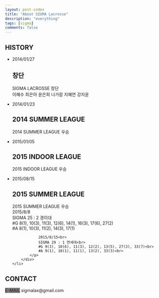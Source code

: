 ```yaml
---
layout: post-index
title: "About SIGMA Lacrosse"
description: "everything"
tags: [sigma]
comments: false
---
```


<h2>HISTORY</h2>
<ul class="cbp_tmtimeline">
	<li>
		<time class="cbp_tmtime" datetime="2014-01-27"><span>2014/01/27</span></time>
		<div class="cbp_tmicon cbp_tmicon-phone"></div>
		<div class="cbp_tmlabel">
			<h2>창단</h2>
			<p>SIGMA LACROSSE 창단<br>
                이혜수 최은아 윤은희 나가람 지혜연 강지윤
            </p>
		</div>
	</li>
	<li>
		<time class="cbp_tmtime" datetime="2014-07-23"><span>2014/01/23</span></time>
		<div class="cbp_tmicon cbp_tmicon-screen"></div>
		<div class="cbp_tmlabel">
			<h2>2014 SUMMER LEAGUE</h2>
			<p>2014 SUMMER LEAGUE 우승</p>
		</div>
	</li>
	<li>
		<time class="cbp_tmtime" datetime="2015-01-05"><span>2015/01/05</span></time>
		<div class="cbp_tmicon cbp_tmicon-mail"></div>
		<div class="cbp_tmlabel">
			<h2>2015 INDOOR LEAGUE</h2>
			<p>2015 INDOOR LEAGUE 우승</p>
		</div>
	</li>
	<li>
		<time class="cbp_tmtime" datetime="2015-08-15"><span>2015/08/15</span></time>
		<div class="cbp_tmicon cbp_tmicon-phone"></div>
		<div class="cbp_tmlabel">
			<h2>2015 SUMMER LEAGUE</h2>
			<p>2015 SUMMER LEAGUE 우승<br>
                2015/8/8<br>
                SIGMA 25 : 2 경이대<br>
                #G 8(1), 10(3), 11(3), 12(6), 14(1), 16(3), 17(6), 27(2)<br>
                #A 8(1), 10(3), 11(2), 14(3), 17(1)<br>

                2015/8/15<br>
                SIGMA 29 : 1 연세대<br>
                #G 9(3), 10(6), 11(3), 12(2), 13(5), 27(3), 33(7)<br>
                #A 9(1), 10(1), 11(1), 13(2), 33(3)<br>
            </p>
		</div>
	</li>
</ul>

  <h2>CONTACT</h2>
	<span style="background-color:gray;">E-MAIL</span>  sigmalax@gmail.com
</article>



